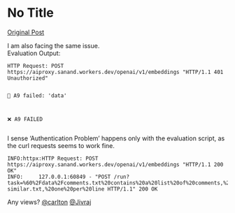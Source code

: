 # No Title

[Original Post](https://discourse.onlinedegree.iitm.ac.in/t/164277/226)

<p>I am also facing the same issue.<br>
Evaluation Output:</p>
<pre><code class="lang-auto">HTTP Request: POST https://aiproxy.sanand.workers.dev/openai/v1/embeddings "HTTP/1.1 401 Unauthorized"

🔴 A9 failed: 'data'

❌ A9 FAILED
</code></pre>
<p>I sense ‘Authentication Problem’ happens only with the evaluation script, as the curl requests seems to work fine.</p>
<pre><code class="lang-auto">INFO:httpx:HTTP Request: POST https://aiproxy.sanand.workers.dev/openai/v1/embeddings "HTTP/1.1 200 OK"
INFO:     127.0.0.1:60849 - "POST /run?task=%60%2Fdata%2Fcomments.txt%20contains%20a%20list%20of%20comments,%20one%20per%20line.%20Using%20embeddings,%20find%20the%20most%20similar%20pair%20of%20comments%20and%20write%20them%20to%20%2Fdata%2Fcomments-similar.txt,%20one%20per%20line HTTP/1.1" 200 OK
</code></pre>
<p>Any views? <a class="mention" href="/u/carlton">@carlton</a> <a class="mention" href="/u/jivraj">@Jivraj</a></p>